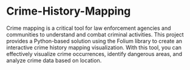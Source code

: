 # Crime-History-Mapping

Crime mapping is a critical tool for law enforcement agencies and communities to understand and combat criminal activities. This project provides a Python-based solution using the Folium library to create an interactive crime history mapping visualization. With this tool, you can effectively visualize crime occurrences, identify dangerous areas, and analyze crime data based on location.
